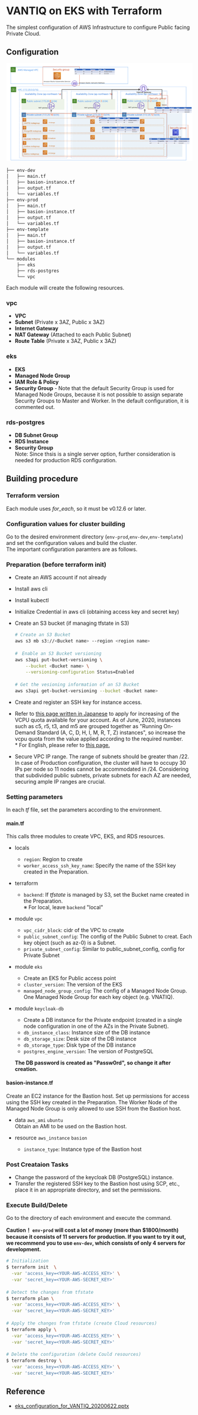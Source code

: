 # VANTIQ on EKS with Terraform
The simplest configuration of AWS Infrastructure to configure Public facing Private Cloud.

## Configuration

![Configuration](imgs/terraform_aws_vantiq_config.png)

```
├── env-dev
│   ├── main.tf
│   ├── basion-instance.tf
│   ├── output.tf
│   └── variables.tf
├── env-prod
│   ├── main.tf
│   ├── basion-instance.tf
│   ├── output.tf
│   └── variables.tf
├── env-template
│   ├── main.tf
│   ├── basion-instance.tf
│   ├── output.tf
│   └── variables.tf
└── modules
    ├── eks
    ├── rds-postgres
    └── vpc
```


Each module will create the following resources.

### vpc
- **VPC**
- **Subnet** (Private x 3AZ, Public x 3AZ)
- **Internet Gateway**
- **NAT Gateway** (Attached to each Public Subnet)
- **Route Table** (Private x 3AZ, Public x 3AZ)

### eks
- **EKS**
- **Managed Node Group**
- **IAM Role & Policy**  
- **Security Group** - Note that the default Security Group is used for Managed Node Groups, because it is not possible to assign separate Security Groups to Master and Worker. In the default configuration, it is commented out.

### rds-postgres  
- **DB Subnet Group**
- **RDS Instance**
- **Security Group**  
Note: Since thsis is a single server option, further consideration is needed for production RDS configuration.

## Building procedure

### Terraform version
Each module uses _for_each_, so it must be v0.12.6 or later.

### Configuration values for cluster building
Go to the desired environment directory (`env-prod`,`env-dev`,`env-template`) and set the configuration values and build the cluster.   
The important configuration paramters are as follows.

### Preparation (before terraform init)
- Create an AWS account if not already
- Install aws cli
- Install kubectl
- Initialize Credential in aws cli (obtaining access key and secret key)
- Create an S3 bucket (if managing tfstate in S3)
  ```sh
  # Create an S3 Bucket
  aws s3 mb s3://<Bucket name> --region <region name>

  #　Enable an S3 Bucket versioning
  aws s3api put-bucket-versioning \
      --bucket <Bucket name> \
      --versioning-configuration Status=Enabled

  # Get the vesioning information of an S3 Bucket
  aws s3api get-bucket-versioning --bucket <Bucket name>
  ```
- Create and register an SSH key for instance access.
- Refer to [this page written in Japanese](https://aws.amazon.com/jp/blogs/news/vcpu-based-on-demand-instance-limits-are-now-available-in-amazon-ec2/) to apply for increasing of the VCPU quota available for your account. As of June, 2020, instances such as c5, r5, t3, and m5 are grouped together as "Running On-Demand Standard (A, C, D, H, I, M, R, T, Z) instances", so increase the vcpu quota from the value applied according to the required number.  
\* For English, please refer to [this page.](https://docs.amazonaws.cn/en_us/AWSEC2/latest/WindowsGuide/ec2-on-demand-instances.html)

- Secure VPC IP range. The range of subnets should be greater than /22.  In case of Production configuration, the cluster will have to occupy 30 IPs per node so 11 nodes cannot be accommodated in /24. Considering that subdivided public subnets, private subnets for each AZ are needed, securing ample IP ranges are crucial.

### Setting parameters
In each _tf_ file, set the parameters according to the environment.

#### main.tf  
This calls three modules to create VPC, EKS, and RDS resources.  

- locals  
  - `region`: Region to create  
  - `worker_access_ssh_key_name`: Specify the name of the SSH key created in the Preparation.


- terraform  
  - `backend`: If _tfstate_ is managed by S3, set the Bucket name created in the Preparation.  
  ※ For local, leave `backend` "local"


- module `vpc`  
  - `vpc_cidr_block`: cidr of the VPC to create  
  - `public_subnet_config`: The config of the Public Subnet to creat. Each key object (such as az-0) is a Subnet.  
  - `private_subnet_config`: Similar to public_subnet_config, config for Private Subnet

- module `eks`  
  - Create an EKS for Public access point  
  - `cluster_version`: The version of the EKS  
  - `managed_node_group_config`: The config of a Managed Node Group. One Managed Node Group for each key object (e.g. VNATIQ).  


- module `keycloak-db`  
  - Create a DB instance for the Private endpoint (created in a single node configuration in one of the AZs in the Private Subnet).  
  - `db_instance_class`: Instance size of the DB instance  
  - `db_storage_size`: Desk size of the DB instance  
  - `db_storage_type`: Disk type of the DB instance  
  - `postgres_engine_version`: The version of PostgreSQL  

  **The DB password is created as "Passw0rd", so change it after creation.**


#### basion-instance.tf  
Create an EC2 instance for the Bastion host.
Set up permissions for access using the SSH key created in the Preparation.
The Worker Node of the Managed Node Group is only allowed to use SSH from the Bastion host.

- data `aws_ami` `ubuntu`  
Obtain an AMI to be used on the Bastion host.


- resource `aws_instance` `basion`  
  - `instance_type`: Instance type of the Bastion host


### Post Creataion Tasks
- Change the password of the keycloak DB (PostgreSQL) instance.
- Transfer the registered SSH key to the Bastion host using SCP, etc., place it in an appropriate directory, and set the permissions.


### Execute Build/Delete
Go to the directory of each environment and execute the command.

**Caution！ `env-prod` will cost a lot of money (more than $1800/month) because it consists of 11 servers for production. If you want to try it out, we recommend you to use `env-dev`, which consists of only  4 servers for development.**

```bash
# Initialization
$ terraform init  \
  -var 'access_key=<YOUR-AWS-ACCESS_KEY>' \
  -var 'secret_key=<YOUR-AWS-SECRET_KEY>'

# Detect the changes from tfstate
$ terraform plan \
  -var 'access_key=<YOUR-AWS-ACCESS_KEY>' \
  -var 'secret_key=<YOUR-AWS-SECRET_KEY>'

# Apply the changes from tfstate (create Cloud resources)
$ terraform apply \
  -var 'access_key=<YOUR-AWS-ACCESS_KEY>' \
  -var 'secret_key=<YOUR-AWS-SECRET_KEY>'

# Delete the configuration (delete Could resources)
$ terraform destroy \
  -var 'access_key=<YOUR-AWS-ACCESS_KEY>' \
  -var 'secret_key=<YOUR-AWS-SECRET_KEY>'
```

## Reference
- [eks_configuration_for_VANTIQ_20200622.pptx](https://vantiq.sharepoint.com/:p:/s/jp-tech/ETzg5rfj5D9Hrjc71v5d5DYB3YS23pcvzh_9fy0lnQYMww?e=FKiAhG)
